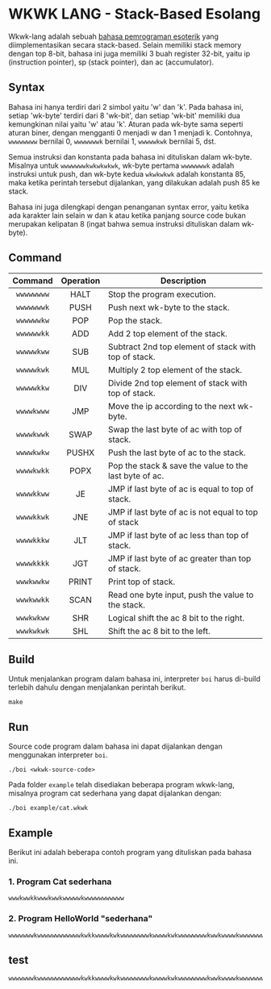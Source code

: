 # WKWK LANG - Stack-Based Esolang

Wkwk-lang adalah sebuah [bahasa pemrograman esoterik](https://en.wikipedia.org/wiki/Esoteric_programming_language) yang diimplementasikan secara stack-based. Selain memiliki stack memory dengan top 8-bit, bahasa ini juga memiliki 3 buah register 32-bit, yaitu ip (instruction pointer), sp (stack pointer), dan ac (accumulator).

## Syntax

Bahasa ini hanya terdiri dari 2 simbol yaitu 'w' dan 'k'. Pada bahasa ini, setiap 'wk-byte' terdiri dari 8 'wk-bit', dan setiap 'wk-bit' memiliki dua kemungkinan nilai yaitu 'w' atau 'k'. Aturan pada wk-byte sama seperti aturan biner, dengan mengganti 0 menjadi w dan 1 menjadi k. Contohnya, `wwwwwwww` bernilai 0, `wwwwwwwk` bernilai 1,
`wwwwwkwk` bernilai 5, dst.

Semua instruksi dan konstanta pada bahasa ini dituliskan dalam wk-byte. Misalnya untuk `wwwwwwwkwkwkwkwk`, wk-byte pertama `wwwwwwwk` adalah instruksi untuk push, dan wk-byte kedua `wkwkwkwk` adalah konstanta 85, maka ketika perintah tersebut dijalankan, yang dilakukan adalah push 85 ke stack.

Bahasa ini juga dilengkapi dengan penanganan syntax error, yaitu ketika ada karakter lain selain w dan k atau ketika panjang source code bukan merupakan kelipatan 8 (ingat bahwa semua instruksi dituliskan dalam wk-byte).

## Command
Command | Operation | Description 
:---: | :---: | --- 
`wwwwwwww`| HALT | Stop the program execution. 
`wwwwwwwk`| PUSH | Push next wk-byte to the stack.
`wwwwwwkw`| POP | Pop the stack.
`wwwwwwkk`| ADD | Add 2 top element of the stack.
`wwwwwkww`| SUB | Subtract 2nd top element of stack with top of stack.
`wwwwwkwk`| MUL | Multiply 2 top element of the stack.
`wwwwwkkw`| DIV | Divide 2nd top element of stack with top of stack.
`wwwwkwww`| JMP | Move the ip according to the next wk-byte.
`wwwwkwwk`| SWAP | Swap the last byte of ac with top of stack.
`wwwwkwkw`| PUSHX| Push the last byte of ac to the stack.
`wwwwkwkk`| POPX | Pop the stack & save the value to the last byte of ac.
`wwwwkkww`| JE | JMP if last byte of ac is equal to top of stack.
`wwwwkkwk`| JNE | JMP if last byte of ac is not equal to top of stack
`wwwwkkkw`| JLT | JMP if last byte of ac less than top of stack.
`wwwwkkkk`| JGT | JMP if last byte of ac greater than top of stack.
`wwwkwwkw`| PRINT | Print top of stack.
`wwwkwwkk`| SCAN | Read one byte input, push the value to the stack.
`wwwkwkww`| SHR | Logical shift the ac 8 bit to the right.
`wwwkwkwk`| SHL | Shift the ac 8 bit to the left.

## Build
Untuk menjalankan program dalam bahasa ini, interpreter `boi` harus di-build terlebih dahulu dengan menjalankan perintah berikut.
```
make
```

## Run
Source code program dalam bahasa ini dapat dijalankan dengan menggunakan interpreter `boi`.
```
./boi <wkwk-source-code>
```
Pada folder `example` telah disediakan beberapa program wkwk-lang, misalnya program cat sederhana yang dapat dijalankan dengan:
```
./boi example/cat.wkwk
```

## Example
Berikut ini adalah beberapa contoh program yang dituliskan pada bahasa ini.

### 1. Program Cat sederhana
```
wwwkwwkkwwwkwwkwwwwwkwwwwwwwwwww
```

### 2. Program HelloWorld "sederhana"
```
wwwwwwwkwwwwwwwwwwwwkwkkwwwwkwkwwwwwwwwkwwwwkwkwwwwwwwwkwwkwwwwkwwwwwwwkwkkwwkwwwwwwwwwkwkkwkkwwwwwwwwwkwkkkwwkwwwwwwwwkwkkwkkkkwwwwwwwkwkkkwkkkwwwwwwwkwwkwwwwwwwwwwwwkwkkwkkkkwwwwwwwkwkkwkkwwwwwwwwwkwkkwkkwwwwwwwwwkwkkwwkwkwwwwwwwkwkkwkwwwwwwkwwkwwwwwwwkwwwwwkkwkwwwkkkkwwwwwwwww
```

## test
```javascript
wwwwwwwkwwwwwwwwwwwwkwkkwwwwkwkwwwwwwwwkwwwwkwkwwwwwwwwkwwkwwwwkwwwwwwwkwkkwwkwwwwwwwwwkwkkwkkwwwwwwwwwkwkkkwwkwwwwwwwwkwkkwkkkkwwwwwwwkwkkkwkkkwwwwwwwkwwkwwwwwwwwwwwwkwkkwkkkkwwwwwwwkwkkwkkwwwwwwwwwkwkkwkkwwwwwwwwwkwkkwwkwkwwwwwwwkwkkwkwwwwwwkwwkwwwwwwwkwwwwwkkwkwwwkkkkwwwwwwwww
```